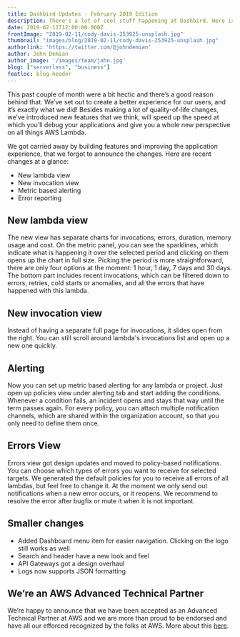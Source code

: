 ```yaml
---
title: Dashbird Updates - February 2019 Edition
description: There's a lot of cool stuff happening at Dashbird. Here is just some of them.
date: 2019-02-11T12:00:00.000Z
frontImage: "2019-02-11/cody-davis-253925-unsplash.jpg"
thumbnail: "images/blog/2019-02-11/cody-davis-253925-unsplash.jpg"
authorlink: 'https://twitter.com/@johndemian'
author: John Demian
author_image: '/images/team/john.jpg'
blog: ["serverless", "business"]
featloc: blog-header
---
```


This past couple of month were a bit hectic and there’s a good reason behind that. We’ve set out to create a better experience for our users, and it’s exactly what we did! Besides making a lot of quality-of-life changes, we’ve introduced new features that we think, will speed up the speed at which you’ll debug your applications and give you a whole new perspective on all things AWS Lambda.

We got carried away by building features and improving the application experience, that we forgot to announce the changes. Here are recent changes at a glance:

* New lambda view
* New invocation view
* Metric based alerting
* Error reporting

## New lambda view
The new view has separate charts for invocations, errors, duration, memory usage and cost. On the metric panel, you can see the sparklines, which indicate what is happening it over the selected period and clicking on them opens up the chart in full size.
Picking the period is more straightforward, there are only four options at the moment: 1 hour, 1 day, 7 days and 30 days. 
The bottom part includes recent invocations, which can be filtered down to errors, retries, cold starts or anomalies, and all the errors that have happened with this lambda. 

## New invocation view
Instead of having a separate full page for invocations, it slides open from the right. You can still scroll around lambda's invocations list and open up a new one quickly.

## Alerting
Now you can set up metric based alerting for any lambda or project. Just open up policies view under alerting tab and start adding the conditions. Whenever a condition fails, an incident opens and stays that way until the term passes again.
For every policy, you can attach multiple notification channels, which are shared within the organization account, so that you only need to define them once.

## Errors View
Errors view got design updates and moved to policy-based notifications. You can choose which types of errors you want to receive for selected targets. We generated the default policies for you to receive all errors of all lambdas, but feel free to change it.
At the moment we only send out notifications when a new error occurs, or it reopens.  We recommend to resolve the error after bugfix or mute it when it is not important.

## Smaller changes
* Added Dashboard menu item for easier navigation. Clicking on the logo still works as well
* Search and header have a new look and feel
* API Gateways got a design overhaul
* Logs now supports JSON formatting

## We’re an AWS Advanced Technical Partner
We’re happy to announce that we have been accepted as an Advanced Technical Partner at AWS and we are more than proud to be endorsed and have all our efforced recognized by the folks at AWS. More about this <a href=”https://dashbird.io/blog/aws-partner-update/”>here</a>.
